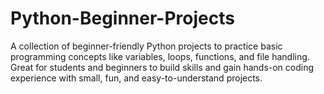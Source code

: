 # Python-Beginner-Projects
A collection of beginner-friendly Python projects to practice basic programming concepts like variables, loops, functions, and file handling. Great for students and beginners to build skills and gain hands-on coding experience with small, fun, and easy-to-understand projects. 
